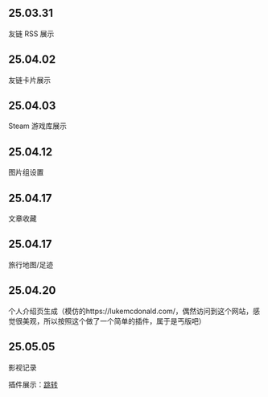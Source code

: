 ## 25.03.31
友链 RSS 展示
## 25.04.02
友链卡片展示
## 25.04.03
Steam 游戏库展示
## 25.04.12
图片组设置
## 25.04.17
文章收藏
## 25.04.17
旅行地图/足迹
## 25.04.20
个人介绍页生成（模仿的https://lukemcdonald.com/，偶然访问到这个网站，感觉很美观，所以按照这个做了一个简单的插件，属于是丐版吧）
## 25.05.05
影视记录

插件展示：[跳转](https://ztgdblog.icu/2025/04/17/wordpress%e6%8f%92%e4%bb%b6%e5%b1%95%e7%a4%ba/)
